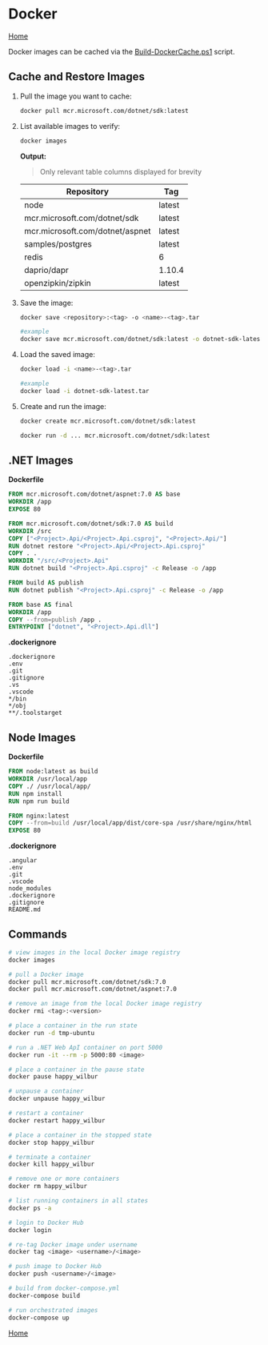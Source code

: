 # Docker
[Home](./index.md)

Docker images can be cached via the [Build-DockerCache.ps1](./scripts/Build-DockerCache.md) script.

## Cache and Restore Images

1. Pull the image you want to cache:

    ```bash
    docker pull mcr.microsoft.com/dotnet/sdk:latest
    ```

2. List available images to verify:

    ```bash
    docker images
    ```

    **Output:**

    > Only relevant table columns displayed for brevity

    Repository | Tag
    -----------|----
    node | latest
    mcr.microsoft.com/dotnet/sdk | latest
    mcr.microsoft.com/dotnet/aspnet | latest
    samples/postgres | latest
    redis | 6
    daprio/dapr | 1.10.4
    openzipkin/zipkin | latest

2. Save the image:

    ```bash
    docker save <repository>:<tag> -o <name>-<tag>.tar

    #example
    docker save mcr.microsoft.com/dotnet/sdk:latest -o dotnet-sdk-latest.tar
    ```

3. Load the saved image:

    ```bash
    docker load -i <name>-<tag>.tar

    #example
    docker load -i dotnet-sdk-latest.tar
    ```

4. Create and run the image:

    ```bash
    docker create mcr.microsoft.com/dotnet/sdk:latest

    docker run -d ... mcr.microsoft.com/dotnet/sdk:latest
    ```

## .NET Images

**Dockerfile**

```dockerfile
FROM mcr.microsoft.com/dotnet/aspnet:7.0 AS base
WORKDIR /app
EXPOSE 80

FROM mcr.microsoft.com/dotnet/sdk:7.0 AS build
WORKDIR /src
COPY ["<Project>.Api/<Project>.Api.csproj", "<Project>.Api/"]
RUN dotnet restore "<Project>.Api/<Project>.Api.csproj"
COPY . .
WORKDIR "/src/<Project>.Api"
RUN dotnet build "<Project>.Api.csproj" -c Release -o /app

FROM build AS publish
RUN dotnet publish "<Project>.Api.csproj" -c Release -o /app

FROM base AS final
WORKDIR /app
COPY --from=publish /app .
ENTRYPOINT ["dotnet", "<Project>.Api.dll"]
```

**.dockerignore**  

```
.dockerignore
.env
.git
.gitignore
.vs
.vscode
*/bin
*/obj
**/.toolstarget
```

## Node Images

**Dockerfile**  

```dockerfile
FROM node:latest as build
WORKDIR /usr/local/app
COPY ./ /usr/local/app/
RUN npm install
RUN npm run build

FROM nginx:latest
COPY --from=build /usr/local/app/dist/core-spa /usr/share/nginx/html
EXPOSE 80
```

**.dockerignore**  

```
.angular
.env
.git
.vscode
node_modules
.dockerignore
.gitignore
README.md
```

## Commands

```bash
# view images in the local Docker image registry
docker images

# pull a Docker image
docker pull mcr.microsoft.com/dotnet/sdk:7.0
docker pull mcr.microsoft.com/dotnet/aspnet:7.0

# remove an image from the local Docker image registry
docker rmi <tag>:<version>

# place a container in the run state
docker run -d tmp-ubuntu

# run a .NET Web ApI container on port 5000
docker run -it --rm -p 5000:80 <image>

# place a container in the pause state
docker pause happy_wilbur

# unpause a container
docker unpause happy_wilbur

# restart a container
docker restart happy_wilbur

# place a container in the stopped state
docker stop happy_wilbur

# terminate a container
docker kill happy_wilbur

# remove one or more containers
docker rm happy_wilbur

# list running containers in all states
docker ps -a

# login to Docker Hub
docker login

# re-tag Docker image under username
docker tag <image> <username>/<image>

# push image to Docker Hub
docker push <username>/<image>

# build from docker-compose.yml
docker-compose build

# run orchestrated images
docker-compose up
```

[Home](./index.md)